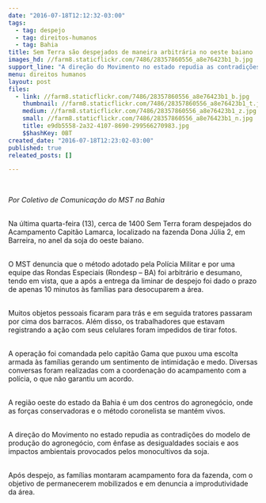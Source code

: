 ```yaml
---
date: "2016-07-18T12:12:32-03:00"
tags:
  - tag: despejo
  - tag: direitos-humanos
  - tag: Bahia
title: Sem Terra são despejados de maneira arbitrária no oeste baiano
images_hd: //farm8.staticflickr.com/7486/28357860556_a8e76423b1_b.jpg
support_line: "A direção do Movimento no estado repudia as contradições do modelo de produção do agronegócio, com ênfase as desigualdades sociais e aos impactos ambientais provocados pelos monocultivos da soja."
menu: direitos humanos
layout: post
files:
  - link: //farm8.staticflickr.com/7486/28357860556_a8e76423b1_b.jpg
    thumbnail: //farm8.staticflickr.com/7486/28357860556_a8e76423b1_t.jpg
    medium: //farm8.staticflickr.com/7486/28357860556_a8e76423b1_z.jpg
    small: //farm8.staticflickr.com/7486/28357860556_a8e76423b1_n.jpg
    title: e9db5558-2a32-4107-8690-299566270983.jpg
    $$hashKey: 0BT
created_date: "2016-07-18T12:23:02-03:00"
published: true
releated_posts: []

---
```

<p class="p1">&nbsp;</p>

<p class="p1"><span class="s1"><i>Por Coletivo de Comunica&ccedil;&atilde;o do MST na Bahia</i></span></p>

<p class="p1"><br />
<span class="s1">Na &uacute;ltima quarta-feira (13), cerca de 1400 Sem Terra foram despejados do Acampamento Capit&atilde;o Lamarca, localizado na fazenda Dona J&uacute;lia 2, em Barreira, no anel da soja do oeste baiano.</span></p>

<p class="p1"><br />
<span class="s1">O MST denuncia que o m&eacute;todo adotado pela Pol&iacute;cia Militar e por uma equipe das Rondas Especiais (Rondesp &ndash; BA) foi arbitr&aacute;rio e desumano, tendo em vista, que a ap&oacute;s a entrega da liminar de despejo foi dado o prazo de apenas 10 minutos &agrave;s fam&iacute;lias para desocuparem a &aacute;rea.</span></p>

<p class="p1"><br />
<span class="s1">Muitos objetos pessoais ficaram para tr&aacute;s e em seguida tratores passaram por cima dos barracos. Al&eacute;m disso, os trabalhadores que estavam registrando a a&ccedil;&atilde;o com seus celulares foram impedidos de tirar fotos.</span></p>

<p class="p1"><br />
<span class="s1">A opera&ccedil;&atilde;o foi comandada pelo capit&atilde;o Gama que puxou uma escolta armada &agrave;s fam&iacute;lias gerando um sentimento de intimida&ccedil;&atilde;o e medo. Diversas conversas foram realizadas com a coordena&ccedil;&atilde;o do acampamento com a pol&iacute;cia, o que n&atilde;o garantiu um acordo.</span></p>

<p class="p1"><br />
<span class="s1">A regi&atilde;o oeste do estado da Bahia &eacute; um dos centros do agroneg&oacute;cio, onde as for&ccedil;as conservadoras e o m&eacute;todo coronelista se mant&eacute;m vivos. </span></p>

<p class="p1"><br />
<span class="s1">A dire&ccedil;&atilde;o do Movimento no estado repudia&nbsp;as contradi&ccedil;&otilde;es do modelo de produ&ccedil;&atilde;o do agroneg&oacute;cio, com</span> &ecirc;nfase&nbsp;<span class="s1">as desigualdades sociais e aos impactos ambientais provocados pelos monocultivos da soja.</span></p>

<p class="p1"><br />
<span class="s1">Ap&oacute;s despejo, as fam&iacute;lias montaram acampamento fora da fazenda, com o objetivo de permanecerem mobilizados e em denuncia a improdutividade da &aacute;rea.</span></p>
